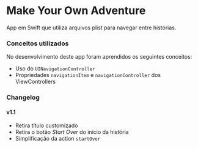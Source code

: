 # Make Your Own Adventure

App em Swift que utiliza arquivos plist para navegar entre histórias.

### Conceitos utilizados

No desenvolvimento deste app foram aprendidos os seguintes conceitos:

* Uso do `UINavigationController`
* Propriedades `navigationItem` e `navigationController` dos ViewControllers

### Changelog

#### v1.1

* Retira título customizado
* Retira o botão *Start Over* do início da história
* Simplificação da action `startOver`
